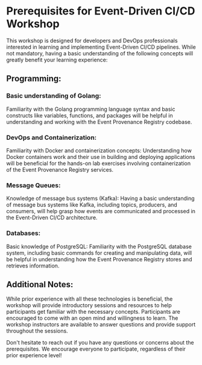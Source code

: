 # Prerequisites for Event-Driven CI/CD Workshop

This workshop is designed for developers and DevOps professionals interested in
learning and implementing Event-Driven CI/CD pipelines. While not mandatory,
having a basic understanding of the following concepts will greatly benefit your
learning experience:

## Programming:

### Basic understanding of Golang:

Familiarity with the Golang programming language syntax and basic constructs
like variables, functions, and packages will be helpful in understanding and
working with the Event Provenance Registry codebase.

### DevOps and Containerization:

Familiarity with Docker and containerization concepts: Understanding how Docker
containers work and their use in building and deploying applications will be
beneficial for the hands-on lab exercises involving containerization of the
Event Provenance Registry services.

### Message Queues:

Knowledge of message bus systems (Kafka): Having a basic understanding of
message bus systems like Kafka, including topics, producers, and consumers, will
help grasp how events are communicated and processed in the Event-Driven CI/CD
architecture.

### Databases:

Basic knowledge of PostgreSQL: Familiarity with the PostgreSQL database system,
including basic commands for creating and manipulating data, will be helpful in
understanding how the Event Provenance Registry stores and retrieves
information.

## Additional Notes:

While prior experience with all these technologies is beneficial, the workshop
will provide introductory sessions and resources to help participants get
familiar with the necessary concepts. Participants are encouraged to come with
an open mind and willingness to learn. The workshop instructors are available to
answer questions and provide support throughout the sessions.

Don't hesitate to reach out if you have any questions or concerns about the
prerequisites. We encourage everyone to participate, regardless of their prior
experience level!
